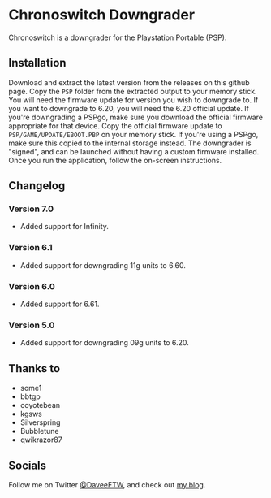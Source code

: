 # Chronoswitch Downgrader
Chronoswitch is a downgrader for the Playstation Portable (PSP).

## Installation
Download and extract the latest version from the releases on this github page. Copy the `PSP` folder from the extracted output to your memory stick. You will need the firmware update for version you wish to downgrade to. If you want to downgrade to 6.20, you will need the 6.20 official update. If you're downgrading a PSPgo, make sure you download the official firmware appropriate for that device.
Copy the official firmware update to `PSP/GAME/UPDATE/EBOOT.PBP` on your memory stick. If you're using a PSPgo, make sure this copied to the internal storage instead.
The downgrader is "signed", and can be launched without having a custom firmware installed. Once you run the application, follow the on-screen instructions.

## Changelog
### Version 7.0
* Added support for Infinity.
### Version 6.1
* Added support for downgrading 11g units to 6.60.
### Version 6.0
* Added support for 6.61.
### Version 5.0
* Added support for downgrading 09g units to 6.20.

## Thanks to
* some1
* bbtgp
* coyotebean
* kgsws
* Silverspring
* Bubbletune
* qwikrazor87

## Socials
Follow me on Twitter [@DaveeFTW](https://twitter.com/DaveeFTW), and check out [my blog](https://lolhax.org).
